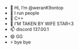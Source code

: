 - 👋 Hi, I’m @weranK9ontop
- 👀 I run people
- 🌱 C++
- 💞️ I'M TAKEN BY WIFE STAR<3
- 📫 discord 137.00.1
- 😄 GG
- ⚡ bye bye

<!---
weranK9ontop/weranK9ontop is a ✨ special ✨ repository because its `README.md` (this file) appears on your GitHub profile.
You can click the Preview link to take a look at your changes.
--->
